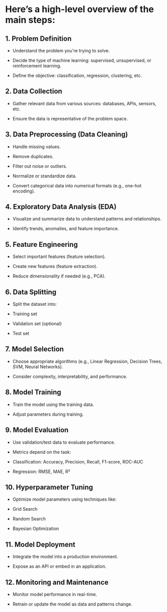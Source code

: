 # Here’s a high-level overview of the main steps:
## 1. Problem Definition
- Understand the problem you're trying to solve.

- Decide the type of machine learning: supervised, unsupervised, or reinforcement learning.

- Define the objective: classification, regression, clustering, etc.

## 2. Data Collection
- Gather relevant data from various sources: databases, APIs, sensors, etc.

- Ensure the data is representative of the problem space.

## 3. Data Preprocessing (Data Cleaning)
- Handle missing values.

- Remove duplicates.

- Filter out noise or outliers.

- Normalize or standardize data.

- Convert categorical data into numerical formats (e.g., one-hot encoding).

## 4. Exploratory Data Analysis (EDA)
- Visualize and summarize data to understand patterns and relationships.

- Identify trends, anomalies, and feature importance.

## 5. Feature Engineering
- Select important features (feature selection).

- Create new features (feature extraction).

- Reduce dimensionality if needed (e.g., PCA).

## 6. Data Splitting
- Split the dataset into:

- Training set

- Validation set (optional)

- Test set

## 7. Model Selection
- Choose appropriate algorithms (e.g., Linear Regression, Decision Trees, SVM, Neural Networks).

- Consider complexity, interpretability, and performance.

## 8. Model Training
- Train the model using the training data.

- Adjust parameters during training.

## 9. Model Evaluation
- Use validation/test data to evaluate performance.

- Metrics depend on the task:

- Classification: Accuracy, Precision, Recall, F1-score, ROC-AUC

- Regression: RMSE, MAE, R²

## 10. Hyperparameter Tuning
- Optimize model parameters using techniques like:

- Grid Search

- Random Search

- Bayesian Optimization

## 11. Model Deployment
- Integrate the model into a production environment.

- Expose as an API or embed in an application.

## 12. Monitoring and Maintenance
- Monitor model performance in real-time.

- Retrain or update the model as data and patterns change.

